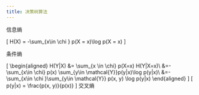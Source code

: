 ```yaml
---
title: 决策树算法
---
```


信息熵

\[
    H(X) = -\sum_{x\in \chi } p(X = x)\log p(X = x)
    \]

条件熵

\[
    \begin{aligned}
    H(Y|X) &= \sum_{x \in \chi} p(X=x) H(Y|X=x)\\
    &=-\sum_{x\in \chi} p(x) \sum_{y\in \mathcal{Y}}p(y|x)\log p(y|x)\\
    &=-\sum_{x\in \chi }\sum_{y\in \mathcal{Y}} p(x, y) \log p(y|x)
    \end{aligned}
    \]
\[
    p(y|x) = \frac{p(x, y)}{p(x)}
    \]
交叉熵

